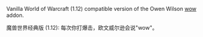 Vanilla World of Warcraft (1.12) compatible version of the Owen Wilson [wow](https://www.pcgamer.com/wow-mod-replaces-every-critical-hit-with-owen-wilson-saying-wow/) addon.

魔兽世界经典版 (1.12): 每次你打爆击，欧文威尔逊会说"wow"。